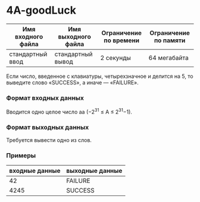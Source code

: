 # 4A-goodLuck

|Имя входного файла|Имя выходного файла|Ограничение по времени|Ограничение по памяти|
|-|-|-|-|
|стандартный ввод|стандартный вывод|2 секунды|64 мегабайта|

Если число, введенное с клавиатуры, четырехзначное и делится на 5, то выведите слово «SUCCESS», а иначе — «FAILURE».
### Формат входных данных
Вводится одно целое число aa (−2<sup>31</sup> ≤ A ≤ 2<sup>31</sup>−1).
### Формат выходных данных
Требуется вывести одно из слов.
### Примеры
|входные данные|выходные данные|
|-|-|
|42|FAILURE|
|4245|SUCCESS|
